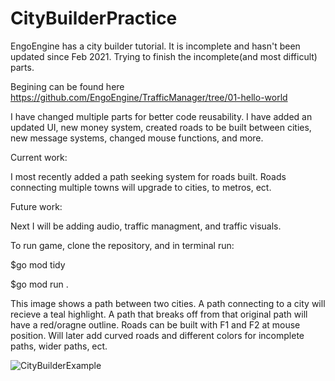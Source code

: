 # CityBuilderPractice
EngoEngine has a city builder tutorial. It is incomplete and hasn't been updated since Feb 2021. Trying to finish the incomplete(and most difficult) parts. 

Begining can be found here https://github.com/EngoEngine/TrafficManager/tree/01-hello-world

I have changed multiple parts for better code reusability. I have added an updated UI, new money system, created roads to be built between cities, new message systems, changed mouse functions, and more.

Current work:

I most recently added a path seeking system for roads built. Roads connecting multiple towns will upgrade to cities, to metros, ect.

Future work:

Next I will be adding audio, traffic managment, and traffic visuals. 

To run game, clone the repository, and in terminal run:

$go mod tidy

$go mod run .

This image shows a path between two cities. A path connecting to a city will recieve a teal highlight. A path that breaks off from that original path will have a red/oragne outline. Roads can be built with F1 and F2 at mouse position. Will later add curved roads and different colors for incomplete paths, wider paths, ect.

![CityBuilderExample](https://user-images.githubusercontent.com/103139765/210197409-ede4c54c-5b6e-4974-a095-9e72ff0424c0.png)

